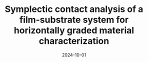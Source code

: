 ---
title: "Symplectic contact analysis of a film-substrate system for horizontally graded material characterization"
collection: publications
category: manuscripts
permalink: /publication/paper7
date: 2024-10-01
venue: 'SSRN'
excerpt: ''
paperurl: ''
citation: '<u>L.Z.C. Chen</u>, C.W. Lim and W.Q. Chen. &quot;Symplectic contact analysis of a film-substrate system for horizontally graded material characterization. &quot; <i>SSRN</i>, 2025.'
---